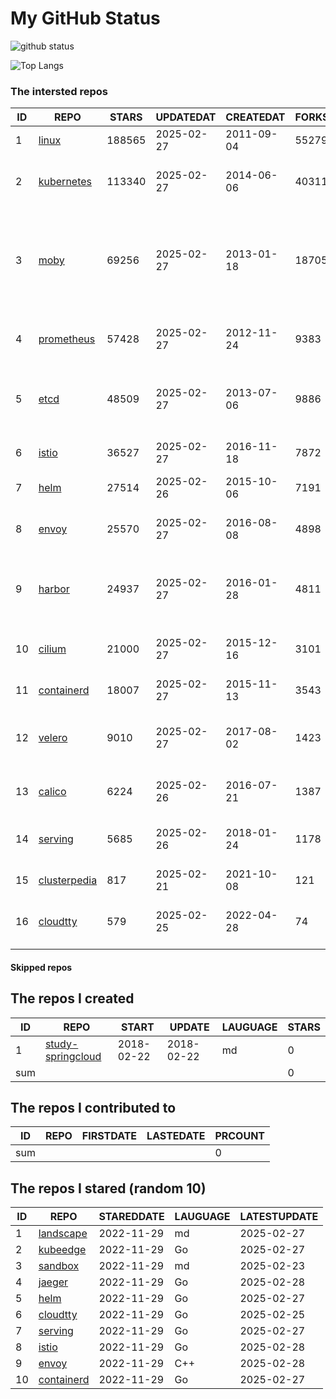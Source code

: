 # My GitHub Status

<img src="https://github-readme-stats-1.yihong0618.vercel.app/api?username=daoqingniu&show_icons=true&&&hide_title=true&count_private=true" alt="github status" />

![Top Langs](https://github-readme-stats-1.yihong0618.vercel.app/api/top-langs/?username=daoqingniu&layout=compact)

<!--START_SECTION:github_repos-->
### The intersted repos
| ID |                              REPO                               | STARS  | UPDATEDAT  | CREATEDAT  | FORKSCOUNT |                                                DESCRIPTIONS                                                |
|----|-----------------------------------------------------------------|--------|------------|------------|------------|------------------------------------------------------------------------------------------------------------|
|  1 | [linux](https://github.com/torvalds/linux)                      | 188565 | 2025-02-27 | 2011-09-04 |      55279 | Linux kernel source tree                                                                                   |
|  2 | [kubernetes](https://github.com/kubernetes/kubernetes)          | 113340 | 2025-02-27 | 2014-06-06 |      40311 | Production-Grade Container Scheduling and Management                                                       |
|  3 | [moby](https://github.com/moby/moby)                            |  69256 | 2025-02-27 | 2013-01-18 |      18705 | The Moby Project - a collaborative project for the container ecosystem to assemble container-based systems |
|  4 | [prometheus](https://github.com/prometheus/prometheus)          |  57428 | 2025-02-27 | 2012-11-24 |       9383 | The Prometheus monitoring system and time series database.                                                 |
|  5 | [etcd](https://github.com/etcd-io/etcd)                         |  48509 | 2025-02-27 | 2013-07-06 |       9886 | Distributed reliable key-value store for the most critical data of a distributed system                    |
|  6 | [istio](https://github.com/istio/istio)                         |  36527 | 2025-02-27 | 2016-11-18 |       7872 | Connect, secure, control, and observe services.                                                            |
|  7 | [helm](https://github.com/helm/helm)                            |  27514 | 2025-02-26 | 2015-10-06 |       7191 | The Kubernetes Package Manager                                                                             |
|  8 | [envoy](https://github.com/envoyproxy/envoy)                    |  25570 | 2025-02-27 | 2016-08-08 |       4898 | Cloud-native high-performance edge/middle/service proxy                                                    |
|  9 | [harbor](https://github.com/goharbor/harbor)                    |  24937 | 2025-02-27 | 2016-01-28 |       4811 | An open source trusted cloud native registry project that stores, signs, and scans content.                |
| 10 | [cilium](https://github.com/cilium/cilium)                      |  21000 | 2025-02-27 | 2015-12-16 |       3101 | eBPF-based Networking, Security, and Observability                                                         |
| 11 | [containerd](https://github.com/containerd/containerd)          |  18007 | 2025-02-27 | 2015-11-13 |       3543 | An open and reliable container runtime                                                                     |
| 12 | [velero](https://github.com/vmware-tanzu/velero)                |   9010 | 2025-02-27 | 2017-08-02 |       1423 | Backup and migrate Kubernetes applications and their persistent volumes                                    |
| 13 | [calico](https://github.com/projectcalico/calico)               |   6224 | 2025-02-26 | 2016-07-21 |       1387 | Cloud native networking and network security                                                               |
| 14 | [serving](https://github.com/knative/serving)                   |   5685 | 2025-02-26 | 2018-01-24 |       1178 | Kubernetes-based, scale-to-zero, request-driven compute                                                    |
| 15 | [clusterpedia](https://github.com/clusterpedia-io/clusterpedia) |    817 | 2025-02-21 | 2021-10-08 |        121 | The Encyclopedia of Kubernetes clusters                                                                    |
| 16 | [cloudtty](https://github.com/cloudtty/cloudtty)                |    579 | 2025-02-25 | 2022-04-28 |         74 | A Friendly Kubernetes CloudShell (Web Terminal) !                                                          |



#### Skipped repos
<!--END_SECTION:github_repos-->

<!--START_SECTION:my_github-->
## The repos I created
| ID  |                                 REPO                                 |   START    |   UPDATE   | LAUGUAGE | STARS |
|-----|----------------------------------------------------------------------|------------|------------|----------|-------|
|   1 | [study-springcloud](https://github.com/daoqingniu/study-springcloud) | 2018-02-22 | 2018-02-22 | md       |     0 |
| sum |                                                                      |            |            |          |     0 |

## The repos I contributed to
| ID  | REPO | FIRSTDATE | LASTEDATE | PRCOUNT |
|-----|------|-----------|-----------|---------|
| sum |      |           |           |       0 |

## The repos I stared (random 10)
| ID |                          REPO                          | STAREDDATE | LAUGUAGE | LATESTUPDATE |
|----|--------------------------------------------------------|------------|----------|--------------|
|  1 | [landscape](https://github.com/cncf/landscape)         | 2022-11-29 | md       | 2025-02-27   |
|  2 | [kubeedge](https://github.com/kubeedge/kubeedge)       | 2022-11-29 | Go       | 2025-02-27   |
|  3 | [sandbox](https://github.com/cncf/sandbox)             | 2022-11-29 | md       | 2025-02-23   |
|  4 | [jaeger](https://github.com/jaegertracing/jaeger)      | 2022-11-29 | Go       | 2025-02-28   |
|  5 | [helm](https://github.com/helm/helm)                   | 2022-11-29 | Go       | 2025-02-27   |
|  6 | [cloudtty](https://github.com/cloudtty/cloudtty)       | 2022-11-29 | Go       | 2025-02-25   |
|  7 | [serving](https://github.com/knative/serving)          | 2022-11-29 | Go       | 2025-02-27   |
|  8 | [istio](https://github.com/istio/istio)                | 2022-11-29 | Go       | 2025-02-28   |
|  9 | [envoy](https://github.com/envoyproxy/envoy)           | 2022-11-29 | C++      | 2025-02-28   |
| 10 | [containerd](https://github.com/containerd/containerd) | 2022-11-29 | Go       | 2025-02-27   |

<!--END_SECTION:my_github-->
